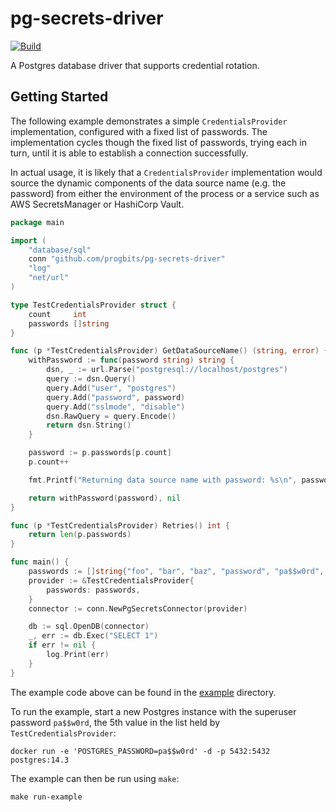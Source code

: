 # pg-secrets-driver

[![Build](https://github.com/progbits/pg-secrets-driver/actions/workflows/build.yaml/badge.svg?branch=main)](https://github.com/progbits/pg-secrets-driver/actions/workflows/build.yaml)

A Postgres database driver that supports credential rotation.

## Getting Started

The following example demonstrates a simple `CredentialsProvider`
implementation, configured with a fixed list of passwords. The implementation
cycles though the fixed list of passwords, trying each in turn, until it is able
to establish a connection successfully.

In actual usage, it is likely that a `CredentialsProvider` implementation would
source the dynamic components of the data source name (e.g. the password) from
either the environment of the process or a service such as  AWS SecretsManager
or HashiCorp Vault.

```go
package main

import (
	"database/sql"
	conn "github.com/progbits/pg-secrets-driver"
	"log"
	"net/url"
)

type TestCredentialsProvider struct {
	count     int
	passwords []string
}

func (p *TestCredentialsProvider) GetDataSourceName() (string, error) {
	withPassword := func(password string) string {
		dsn, _ := url.Parse("postgresql://localhost/postgres")
		query := dsn.Query()
		query.Add("user", "postgres")
		query.Add("password", password)
		query.Add("sslmode", "disable")
		dsn.RawQuery = query.Encode()
		return dsn.String()
	}

	password := p.passwords[p.count]
	p.count++

	fmt.Printf("Returning data source name with password: %s\n", password)

	return withPassword(password), nil
}

func (p *TestCredentialsProvider) Retries() int {
	return len(p.passwords)
}

func main() {
	passwords := []string{"foo", "bar", "baz", "password", "pa$$w0rd", "p@ssw0rd"}
	provider := &TestCredentialsProvider{
		passwords: passwords,
	}
	connector := conn.NewPgSecretsConnector(provider)

	db := sql.OpenDB(connector)
	_, err := db.Exec("SELECT 1")
	if err != nil {
		log.Print(err)
	}
}
```

The example code above can be found in the
[example](https://github.com/progbits/pg-secrets-driver/tree/main/example)
directory.

To run the example, start a new Postgres instance with the superuser
password `pa$$w0rd`, the 5th value in the list held by `TestCredentialsProvider`:

```shell
docker run -e 'POSTGRES_PASSWORD=pa$$w0rd' -d -p 5432:5432 postgres:14.3
```

The example can then be run using `make`:

```shell
make run-example
```

